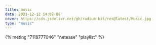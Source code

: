 ```yaml
---
title: music
date: 2021-12-12 14:02:09
cover: https://cdn.jsdelivr.net/gh/radium-bit/res@latest/Music.jpg
type: "music"
---
```


<font color=#0c74d6 size=3 face="黑体"></font>

{% meting "7118777046" "netease" "playlist" %}
